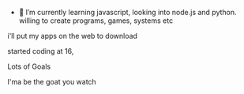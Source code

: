 
- 🌱 I’m currently learning javascript, looking into node.js and python. willing to create programs, games, systems etc

i'll put my apps on the web to download

started coding at 16, 

Lots of Goals

I'ma be the goat you watch
